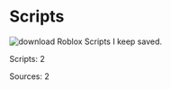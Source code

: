 # Scripts
![download](https://user-images.githubusercontent.com/96150066/176558804-b3537b8f-5e5a-4f9f-a7d3-9670cfd86a69.jpg)
Roblox Scripts I keep saved.

Scripts: 2

Sources: 2

